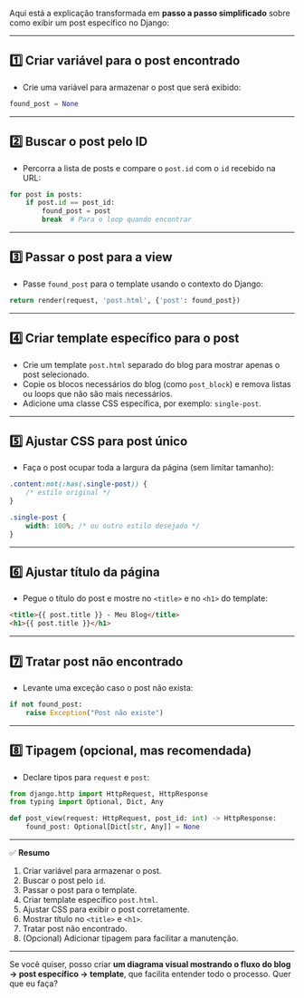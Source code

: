 Aqui está a explicação transformada em **passo a passo simplificado** sobre como exibir um post específico no Django:

---

## 1️⃣ Criar variável para o post encontrado

* Crie uma variável para armazenar o post que será exibido:

```python
found_post = None
```

---

## 2️⃣ Buscar o post pelo ID

* Percorra a lista de posts e compare o `post.id` com o `id` recebido na URL:

```python
for post in posts:
    if post.id == post_id:
        found_post = post
        break  # Para o loop quando encontrar
```

---

## 3️⃣ Passar o post para a view

* Passe `found_post` para o template usando o contexto do Django:

```python
return render(request, 'post.html', {'post': found_post})
```

---

## 4️⃣ Criar template específico para o post

* Crie um template `post.html` separado do blog para mostrar apenas o post selecionado.
* Copie os blocos necessários do blog (como `post_block`) e remova listas ou loops que não são mais necessários.
* Adicione uma classe CSS específica, por exemplo: `single-post`.

---

## 5️⃣ Ajustar CSS para post único

* Faça o post ocupar toda a largura da página (sem limitar tamanho):

```css
.content:not(:has(.single-post)) {
    /* estilo original */
}

.single-post {
    width: 100%; /* ou outro estilo desejado */
}
```

---

## 6️⃣ Ajustar título da página

* Pegue o título do post e mostre no `<title>` e no `<h1>` do template:

```html
<title>{{ post.title }} - Meu Blog</title>
<h1>{{ post.title }}</h1>
```

---

## 7️⃣ Tratar post não encontrado

* Levante uma exceção caso o post não exista:

```python
if not found_post:
    raise Exception("Post não existe")
```

---

## 8️⃣ Tipagem (opcional, mas recomendada)

* Declare tipos para `request` e `post`:

```python
from django.http import HttpRequest, HttpResponse
from typing import Optional, Dict, Any

def post_view(request: HttpRequest, post_id: int) -> HttpResponse:
    found_post: Optional[Dict[str, Any]] = None
```

---

✅ **Resumo**

1. Criar variável para armazenar o post.
2. Buscar o post pelo `id`.
3. Passar o post para o template.
4. Criar template específico `post.html`.
5. Ajustar CSS para exibir o post corretamente.
6. Mostrar título no `<title>` e `<h1>`.
7. Tratar post não encontrado.
8. (Opcional) Adicionar tipagem para facilitar a manutenção.

---

Se você quiser, posso criar **um diagrama visual mostrando o fluxo do blog → post específico → template**, que facilita entender todo o processo. Quer que eu faça?

